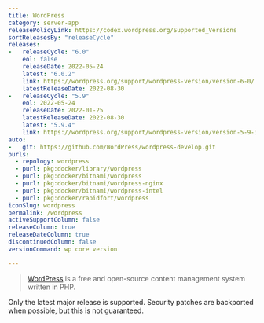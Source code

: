 ```yaml
---
title: WordPress
category: server-app
releasePolicyLink: https://codex.wordpress.org/Supported_Versions
sortReleasesBy: "releaseCycle"
releases:
-   releaseCycle: "6.0"
    eol: false
    releaseDate: 2022-05-24
    latest: "6.0.2"
    link: https://wordpress.org/support/wordpress-version/version-6-0/
    latestReleaseDate: 2022-08-30
-   releaseCycle: "5.9"
    eol: 2022-05-24
    releaseDate: 2022-01-25
    latestReleaseDate: 2022-08-30
    latest: "5.9.4"
    link: https://wordpress.org/support/wordpress-version/version-5-9-3/
auto:
-   git: https://github.com/WordPress/wordpress-develop.git
purls:
  - repology: wordpress
  - purl: pkg:docker/library/wordpress
  - purl: pkg:docker/bitnami/wordpress
  - purl: pkg:docker/bitnami/wordpress-nginx
  - purl: pkg:docker/bitnami/wordpress-intel
  - purl: pkg:docker/rapidfort/wordpress
iconSlug: wordpress
permalink: /wordpress
activeSupportColumn: false
releaseColumn: true
releaseDateColumn: true
discontinuedColumn: false
versionCommand: wp core version

---
```


> [WordPress](https://wordpress.org/) is a free and open-source content management system written in PHP.

Only the latest major release is supported. Security patches are backported when possible, but this is not guaranteed.
